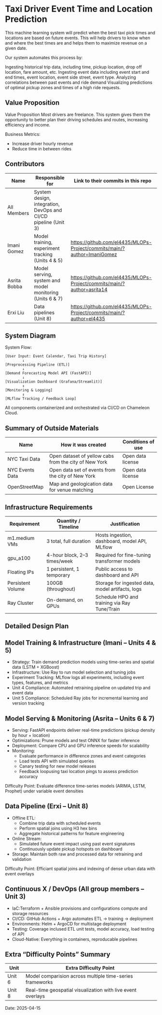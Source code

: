 Taxi Driver Event Time and Location Prediction
=======================================

This machine learning system will predict when the best taxi pick times and locations are based on future events. This will help drivers to know when and where the best times are and helps them to maximize revenue on a given date. 

Our system automates this process by:

Ingesting historical trip data, including time, pickup location, drop off location, fare amount, etc. 
Ingesting event data including event start and end times, event location, event side street, event type. 
Analyzing correlations between past events and ride demand
Visualizing predictions of optimal pickup zones and times of a high ride requests. 

Value Proposition
-----------------
Value Proposition
Most drivers are freelance. This system gives them the opportunity to better plan their driving schedules and routes, increasing efficiency and income. 

Business Metrics:
- Increase driver hourly revenue
- Reduce time in between rides


Contributors
------------
| Name         | Responsible for                                                  | Link to their commits in this repo |
|--------------|------------------------------------------------------------------|------------------------------------|
| All Members  | System design, integration, DevOps and CI/CD pipeline (Unit 3)   |                                    |
| Imani Gomez  | Model training, experiment tracking (Units 4 & 5)                | https://github.com/el4435/MLOPs-Project/commits/main/?author=ImaniGomez |
| Asrita Bobba | Model serving, system and model monitoring (Units 6 & 7)         | https://github.com/el4435/MLOPs-Project/commits/main/?author=asrita14      |
| Erxi Liu     | Data pipelines (Unit 8)                                          | https://github.com/el4435/MLOPs-Project/commits/main/?author=el4435   |

System Diagram
--------------
System Flow:

    [User Input: Event Calendar, Taxi Trip History]
            ↓
    [Preprocessing Pipeline (ETL)]
            ↓
    [Demand Forecasting Model API (FastAPI)]
            ↓
    [Visualization Dashboard (Grafana/Streamlit)]
            ↕
    [Monitoring & Logging]
            ↕
    [MLflow Tracking / Feedback Loop]

All components containerized and orchestrated via CI/CD on Chameleon Cloud.

Summary of Outside Materials
----------------------------
| Name              | How it was created                                                | Conditions of use                     |
|-------------------|-------------------------------------------------------------------|---------------------------------------|
| NYC Taxi Data     | Open dataset of yellow cabs from the city of New York             | Open data license                     |
| NYC Events Data   | Open data set of events from the city of New York                 | Open data license                     |
| OpenStreetMap     | Map and geologication data for venue matching                     | Open License                          |

Infrastructure Requirements
---------------------------
| Requirement       | Quantity / Timeline                         | Justification                                          |
|-------------------|---------------------------------------------|--------------------------------------------------------|
| m1.medium VMs     | 3 total, full duration                      | Hosts ingestion, dashboard, model API, MLflow          |
| gpu_a100          | 4-hour block, 2–3 times/week                | Required for fine-tuning transformer models            |
| Floating IPs      | 1 persistent, 1 temporary                   | Public access to dashboard and API                     |
| Persistent Volume | 100GB (throughout)                          | Storage for ingested data, model artifacts, logs       |
| Ray Cluster       | On-demand, on GPUs                          | Schedule HPO and training via Ray Tune/Train           |

Detailed Design Plan
--------------------

Model Training & Infrastructure (Imani – Units 4 & 5)
-----------------------------------------------------
- Strategy: Train demand prediction models using time-series and spatial data (LSTM + XGBoost)
- Infrastructure: Use Ray to run model selection and tuning jobs
- Experiment Tracking: MLflow logs all experiments, including event types, features, and metrics
- Unit 4 Compliance: Automated retraining pipeline on updated trip and event data
- Unit 5 Compliance: Scheduled Ray jobs for incremental learning and version tracking

Model Serving & Monitoring (Asrita – Units 6 & 7)
-------------------------------------------------
- Serving: FastAPI endpoints deliver real-time predictions (pickup density by hour + location)
- Optimizations: Prune models and test ONNX for faster inference
- Deployment: Compare CPU and GPU inference speeds for scalability
- Monitoring:
  - Evaluate performance in difference zones and event categories
  - Load tests API with simulated queries
  - Canary testing for new model releases
  - Feedback loopusing taxi location pings to assess prediction accuracy

Difficulty Point:
Evaluate difference time-series models (ARIMA, LSTM, Prophet) under variable event densities

Data Pipeline (Erxi – Unit 8)
-----------------------------
- Offline ETL:
  - Combine trip data with scheduled events
  - Perform spatial joins using H3 hex bins
  - Aggregate historical patterns for feature engineering
- Online Stream:
  - Simulated future event impact using past event signatures
  - Continuously update pickup hotspots on dashboard
- Storage: Maintain both raw and processed data for retraining and validation
  
Difficulty Point:
Efficiant spatial joins and indexing of dense urban data with event overlays

Continuous X / DevOps (All group members – Unit 3)
-------------------------------------
- IaC:Terraform + Ansible provisions and configurations compute and storage resources
- CI/CD: GitHub Actions + Argo automates ETL -> training -> deployment
- Environments: Helm + ArgoCD for multistage deployment
- Testing: Coverage inclused ETL unit tests, model accuracy, load testing of API
- Cloud-Native: Everything in containers, reproducable pipelines

Extra “Difficulty Points” Summary
---------------------------------
| Unit   | Extra Difficulty Point                                      |
|--------|-------------------------------------------------------------|
| Unit 6 | Model comparision across multiple time-series frameworks    |
| Unit 8 | Real-time geospatial visualization with live event overlays |

Date: 2025-04-15

